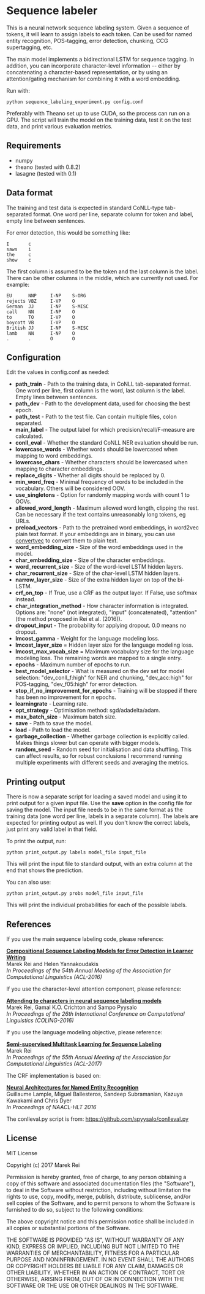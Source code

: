 Sequence labeler
=========================

This is a neural network sequence labeling system. Given a sequence of tokens, it will learn to assign labels to each token. Can be used for named entity recognition, POS-tagging, error detection, chunking, CCG supertagging, etc.

The main model implements a bidirectional LSTM for sequence tagging. In addition, you can incorporate character-level information -- either by concatenating a character-based representation, or by using an attention/gating mechanism for combining it with a word embedding.

Run with:

    python sequence_labeling_experiment.py config.conf

Preferably with Theano set up to use CUDA, so the process can run on a GPU. The script will train the model on the training data, test it on the test data, and print various evaluation metrics.

Requirements
-------------------------

* numpy
* theano (tested with 0.8.2)
* lasagne (tested with 0.1)


Data format
-------------------------

The training and test data is expected in standard CoNLL-type tab-separated format. One word per line, separate column for token and label, empty line between sentences.

For error detection, this would be something like:

    I       c
    saws    i
    the     c
    show    c
    

The first column is assumed to be the token and the last column is the label. There can be other columns in the middle, which are currently not used. For example:

    EU      NNP     I-NP    S-ORG
    rejects VBZ     I-VP    O
    German  JJ      I-NP    S-MISC
    call    NN      I-NP    O
    to      TO      I-VP    O
    boycott VB      I-VP    O
    British JJ      I-NP    S-MISC
    lamb    NN      I-NP    O
    .       .       O       O
    

Configuration
-------------------------

Edit the values in config.conf as needed:

* **path_train** - Path to the training data, in CoNLL tab-separated format. One word per line, first column is the word, last column is the label. Empty lines between sentences.
* **path_dev** - Path to the development data, used for choosing the best epoch.
* **path_test** - Path to the test file. Can contain multiple files, colon separated.
* **main_label** - The output label for which precision/recall/F-measure are calculated.
* **conll_eval** - Whether the standard CoNLL NER evaluation should be run.
* **lowercase_words** - Whether words should be lowercased when mapping to word embeddings.
* **lowercase_chars** - Whether characters should be lowercased when mapping to character embeddings.
* **replace_digits** - Whether all digits should be replaced by 0.
* **min_word_freq** - Minimal frequency of words to be included in the vocabulary. Others will be considered OOV.
* **use_singletons** - Option for randomly mapping words with count 1 to OOVs.
* **allowed_word_length** - Maximum allowed word length, clipping the rest. Can be necessary if the text contains unreasonably long tokens, eg URLs.
* **preload_vectors** - Path to the pretrained word embeddings, in word2vec plain text format. If your embeddings are in binary, you can use [convertvec](https://github.com/marekrei/convertvec) to convert them to plain text.
* **word_embedding_size** - Size of the word embeddings used in the model.
* **char_embedding_size** - Size of the character embeddings.
* **word_recurrent_size** - Size of the word-level LSTM hidden layers.
* **char_recurrent_size** - Size of the char-level LSTM hidden layers.
* **narrow_layer_size** - Size of the extra hidden layer on top of the bi-LSTM.
* **crf_on_top** - If True, use a CRF as the output layer. If False, use softmax instead.
* **char_integration_method** - How character information is integrated. Options are: "none" (not integrated), "input" (concatenated), "attention" (the method proposed in Rei et al. (2016)).
* **dropout_input** - The probability for applying dropout. 0.0 means no dropout.
* **lmcost_gamma** - Weight for the language modeling loss. 
* **lmcost_layer_size** = Hidden layer size for the language modeling loss.
* **lmcost_max_vocab_size** = Maximum vocabulary size for the language modeling loss. The remaining words are mapped to a single entry.
* **epochs** - Maximum number of epochs to run.
* **best_model_selector** - What is measured on the dev set for model selection: "dev_conll_f:high" for NER and chunking, "dev_acc:high" for POS-tagging, "dev_f05:high" for error detection.
* **stop_if_no_improvement_for_epochs** - Training will be stopped if there has been no improvement for n epochs.
* **learningrate** - Learning rate.
* **opt_strategy** - Optimisation method: sgd/adadelta/adam.
* **max_batch_size** - Maximum batch size.
* **save** - Path to save the model.
* **load** - Path to load the model.
* **garbage_collection** - Whether garbage collection is explicitly called. Makes things slower but can operate with bigger models.
* **random_seed** - Random seed for initialisation and data shuffling. This can affect results, so for robust conclusions I recommend running multiple experiments with different seeds and averaging the metrics.



Printing output
-------------------------

There is now a separate script for loading a saved model and using it to print output for a given input file. Use the **save** option in the config file for saving the model. The input file needs to be in the same format as the training data (one word per line, labels in a separate column). The labels are expected for printing output as well. If you don't know the correct labels, just print any valid label in that field.

To print the output, run:

    python print_output.py labels model_file input_file

This will print the input file to standard output, with an extra column at the end that shows the prediction. 

You can also use:

    python print_output.py probs model_file input_file

This will print the individual probabilities for each of the possible labels.



References
-------------------------

If you use the main sequence labeling code, please reference:

[**Compositional Sequence Labeling Models for Error Detection in Learner Writing**](http://aclweb.org/anthology/P/P16/P16-1112.pdf)  
Marek Rei and Helen Yannakoudakis  
*In Proceedings of the 54th Annual Meeting of the Association for Computational Linguistics (ACL-2016)*
  

If you use the character-level attention component, please reference:

[**Attending to characters in neural sequence labeling models**](https://aclweb.org/anthology/C/C16/C16-1030.pdf)  
Marek Rei, Gamal K.O. Crichton and Sampo Pyysalo  
*In Proceedings of the 26th International Conference on Computational Linguistics (COLING-2016)*

If you use the language modeling objective, please reference:

[**Semi-supervised Multitask Learning for Sequence Labeling**](https://arxiv.org/abs/1704.07156)  
Marek Rei  
*In Proceedings of the 55th Annual Meeting of the Association for Computational Linguistics (ACL-2017)*

The CRF implementation is based on:

[**Neural Architectures for Named Entity Recognition**](https://arxiv.org/abs/1603.01360)  
Guillaume Lample, Miguel Ballesteros, Sandeep Subramanian, Kazuya Kawakami and Chris Dyer  
*In Proceedings of NAACL-HLT 2016*
  

The conlleval.py script is from: https://github.com/spyysalo/conlleval.py


License
---------------------------

MIT License

Copyright (c) 2017 Marek Rei

Permission is hereby granted, free of charge, to any person obtaining a copy of this software and associated documentation files (the "Software"), to deal in the Software without restriction, including without limitation the rights to use, copy, modify, merge, publish, distribute, sublicense, and/or sell copies of the Software, and to permit persons to whom the Software is furnished to do so, subject to the following conditions:

The above copyright notice and this permission notice shall be included in all copies or substantial portions of the Software.

THE SOFTWARE IS PROVIDED "AS IS", WITHOUT WARRANTY OF ANY KIND, EXPRESS OR IMPLIED, INCLUDING BUT NOT LIMITED TO THE WARRANTIES OF MERCHANTABILITY, FITNESS FOR A PARTICULAR PURPOSE AND NONINFRINGEMENT. IN NO EVENT SHALL THE AUTHORS OR COPYRIGHT HOLDERS BE LIABLE FOR ANY CLAIM, DAMAGES OR OTHER LIABILITY, WHETHER IN AN ACTION OF CONTRACT, TORT OR OTHERWISE, ARISING FROM, OUT OF OR IN CONNECTION WITH THE SOFTWARE OR THE USE OR OTHER DEALINGS IN THE SOFTWARE.
